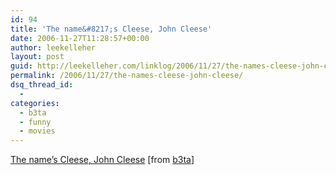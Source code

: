 ```yaml
---
id: 94
title: 'The name&#8217;s Cleese, John Cleese'
date: 2006-11-27T11:28:57+00:00
author: leekelleher
layout: post
guid: http://leekelleher.com/linklog/2006/11/27/the-names-cleese-john-cleese/
permalink: /2006/11/27/the-names-cleese-john-cleese/
dsq_thread_id:
  - 
categories:
  - b3ta
  - funny
  - movies
---
```

[The name&#8217;s Cleese, John Cleese](http://b3ta.com/board/6572299) [from [b3ta](http://b3ta.com/)]